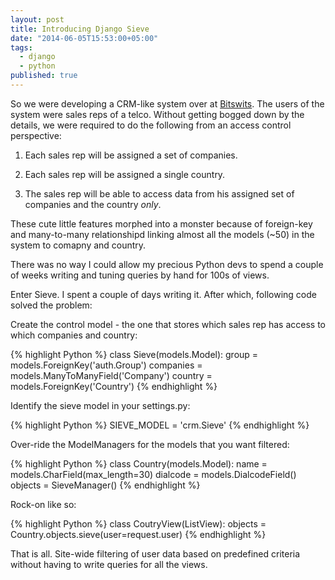 ```yaml
---
layout: post
title: Introducing Django Sieve
date: "2014-06-05T15:53:00+05:00"
tags: 
  - django
  - python
published: true
---
```


So we were developing a CRM-like system over at [Bitswits](www.bitswits.com). The users of the system were sales reps of a telco. Without getting bogged down by the details, we were required to do the following from an access control perspective:

1. Each sales rep will be assigned a set of companies.

2. Each sales rep will be assigned a single country.

3. The sales rep will be able to access data from his assigned set of companies and the country *only*.

These cute little features morphed into a monster because of foreign-key and many-to-many relationshipd linking almost all the models (~50) in the system to comapny and country.

There was no way I could allow my precious Python devs to spend a couple of weeks writing and tuning queries by hand for 100s of views.

Enter Sieve. I spent a couple of days writing it. After which, following code solved the problem:

Create the control model - the one that stores which sales rep has access to which companies and country:

{% highlight Python %}
class Sieve(models.Model):
	group = models.ForeignKey('auth.Group')
	companies = models.ManyToManyField('Company')
	country = models.ForeignKey('Country')
{% endhighlight %}

Identify the sieve model in your settings.py:

{% highlight Python %}
SIEVE_MODEL = 'crm.Sieve'
{% endhighlight %}

Over-ride the ModelManagers for the models that you want filtered:

{% highlight Python %}
class Country(models.Model):
  	name = models.CharField(max_length=30)
	dialcode = models.DialcodeField()
	objects = SieveManager()
{% endhighlight %}

Rock-on like so:

{% highlight Python %}
class CoutryView(ListView):
	objects = Country.objects.sieve(user=request.user)
{% endhighlight %}

That is all. Site-wide filtering of user data based on predefined criteria without having to write queries for all the views.